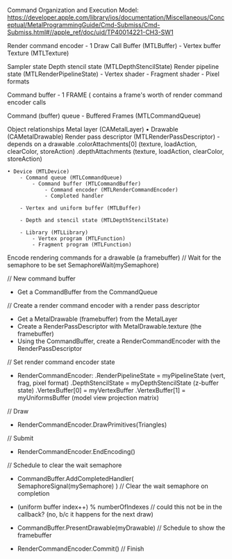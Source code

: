 Command Organization and Execution Model:
https://developer.apple.com/library/ios/documentation/Miscellaneous/Conceptual/MetalProgrammingGuide/Cmd-Submiss/Cmd-Submiss.html#//apple_ref/doc/uid/TP40014221-CH3-SW1
	

Render command encoder - 1 Draw Call
Buffer (MTLBuffer)
	- Vertex buffer
Texture (MTLTexture)

Sampler state
Depth stencil state (MTLDepthStencilState)
Render pipeline state (MTLRenderPipelineState)
	- Vertex shader
	- Fragment shader
	- Pixel formats

Command buffer - 1 FRAME (
contains a frame's worth of render command encoder calls

Command (buffer) queue - Buffered Frames (MTLCommandQueue)


Object relationships
Metal layer (CAMetalLayer)
	• Drawable (CAMetalDrawable)
		Render pass descriptor (MTLRenderPassDescriptor) - depends on a drawable
			.colorAttachments[0] (texture, loadAction, clearColor, storeAction)
			.depthAttachments (texture, loadAction, clearColor, storeAction)

	• Device (MTLDevice)
		- Command queue (MTLCommandQueue)
			- Command buffer (MTLCommandBuffer)
				- Command encoder (MTLRenderCommandEncoder)
				- Completed handler

		- Vertex and uniform buffer (MTLBuffer)

		- Depth and stencil state (MTLDepthStencilState)

		- Library (MTLLibrary)
			- Vertex program (MTLFunction)
			- Fragment program (MTLFunction)


Encode rendering commands for a drawable (a framebuffer)
// Wait for the semaphore to be set
SemaphoreWait(mySemaphore)

// New command buffer
- Get a CommandBuffer from the CommandQueue

// Create a render command encoder with a render pass descriptor
- Get a MetalDrawable (framebuffer) from the MetalLayer
- Create a RenderPassDescriptor with MetalDrawable.texture (the framebuffer)
- Using the CommandBuffer, create a RenderCommandEncoder with the RenderPassDescriptor

// Set render command encoder state
- RenderCommandEncoder:
	.RenderPipelineState = myPipelineState (vert, frag, pixel format)
	.DepthStencilState = myDepthStencilState (z-buffer state)
	.VertexBuffer[0] = myVertexBuffer
	.VertexBuffer[1] = myUniformsBuffer (model view projection matrix)

// Draw
- RenderCommandEncoder.DrawPrimitives(Triangles)

// Submit
- RenderCommandEncoder.EndEncoding()

// Schedule to clear the wait semaphore
- CommandBuffer.AddCompletedHandler( SemaphoreSignal(mySemaphore) ) // Clear the wait semaphore on completion
- (uniform buffer index++) % numberOfIndexes // could this not be in the callback? (no, b/c it happens for the next draw)

- CommandBuffer.PresentDrawable(myDrawable) // Schedule to show the framebuffer
- RenderCommandEncoder.Commit() // Finish


